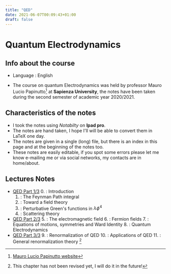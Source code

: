 ```yaml
---
title: "QED"
date: 2021-06-07T00:09:43+01:00
draft: false
---
```



# Quantum Electrodynamics

## Info about the course

* Language : English

* The course on quantum Electrodynamics was held by professor Mauro Lucio Papinutto[^1] at **Sapienza University**, the notes have been taken during the second semester of academic year 2020/2021.

## Characteristics of the notes

- I took the notes using _Notabilty_ on **Ipad pro**.
- The notes are hand taken, I hope I'll will be able to convert them in LaTeX one day.
- The notes are given in a single (long) file, but there is an index in this page and at the beginning of the notes too.
- These notes are easily editable, if you spot some errors please let me know e-mailing me or via social networks, my contacts are in home/about. 


## Lectures Notes

* [QED Part 1/3](https://drive.google.com/file/d/1MiEhWNv-r_-zioDyCzssBU4baz8xAqMc/view?usp=sharing)
    0. : Introduction
    1. : The Feynman Path integral
    2. : Toward a field theory
    3. : Perturbative Green's functions in $\lambda\phi^4$
    4. : Scattering theory
* [QED Part 2/3](https://drive.google.com/file/d/1H9RTN_pxiuz9rhEvQA3ZB8c29JqygJ37/view?usp=sharing)
    5. : The electromagnetic field
    6. : Fermion fields
    7. : Equations of motions, symmetries and Ward Identity
    8. : Quantum Electrodynamics
* [QED Part 3/3](https://drive.google.com/file/d/1fTFxzXxQXWzQRPsUN_OwZRgcOwOkbVmt/view?usp=sharing)
    9. : Renormalization of QED
    10. : Applications of QED
    11. : General renormalization theory [^2]



[^1]: [Mauro Lucio Papinutto website](https://www.roma1.infn.it/~papinutt/)
[^2]: This chapter has not been revised yet, I will do it in the future!